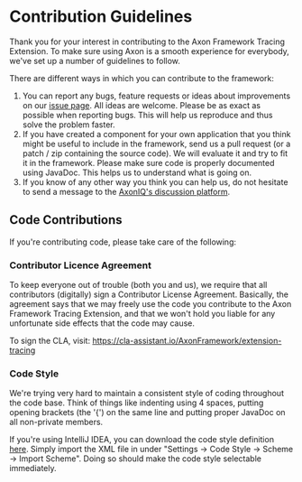 # Contribution Guidelines

Thank you for your interest in contributing to the Axon Framework Tracing Extension. To make sure using Axon is a smooth
experience for everybody, we've set up a number of guidelines to follow.

There are different ways in which you can contribute to the framework:

1. You can report any bugs, feature requests or ideas about improvements on
   our [issue page](https://github.com/AxonFramework/extension-tracing/issues/new/choose). All ideas are welcome. Please
   be as exact as possible when reporting bugs. This will help us reproduce and thus solve the problem faster.
2. If you have created a component for your own application that you think might be useful to include in the framework,
   send us a pull request (or a patch / zip containing the source code). We will evaluate it and try to fit it in the
   framework. Please make sure code is properly documented using JavaDoc. This helps us to understand what is going on.
3. If you know of any other way you think you can help us, do not hesitate to send a message to
   the [AxonIQ's discussion platform](https://discuss.axoniq.io/).

## Code Contributions

If you're contributing code, please take care of the following:

### Contributor Licence Agreement

To keep everyone out of trouble (both you and us), we require that all contributors (digitally) sign a Contributor
License Agreement. Basically, the agreement says that we may freely use the code you contribute to the Axon Framework
Tracing Extension, and that we won't hold you liable for any unfortunate side effects that the code may cause.

To sign the CLA, visit: https://cla-assistant.io/AxonFramework/extension-tracing

### Code Style

We're trying very hard to maintain a consistent style of coding throughout the code base. Think of things like indenting
using 4 spaces, putting opening brackets (the '{') on the same line and putting proper JavaDoc on all non-private
members.

If you're using IntelliJ IDEA, you can download the code style
definition [here](https://github.com/AxonFramework/AxonFramework/blob/master/axon_code_style.xml). Simply import the XML
file in under "Settings -> Code Style -> Scheme -> Import Scheme". Doing so should make the code style selectable
immediately.
